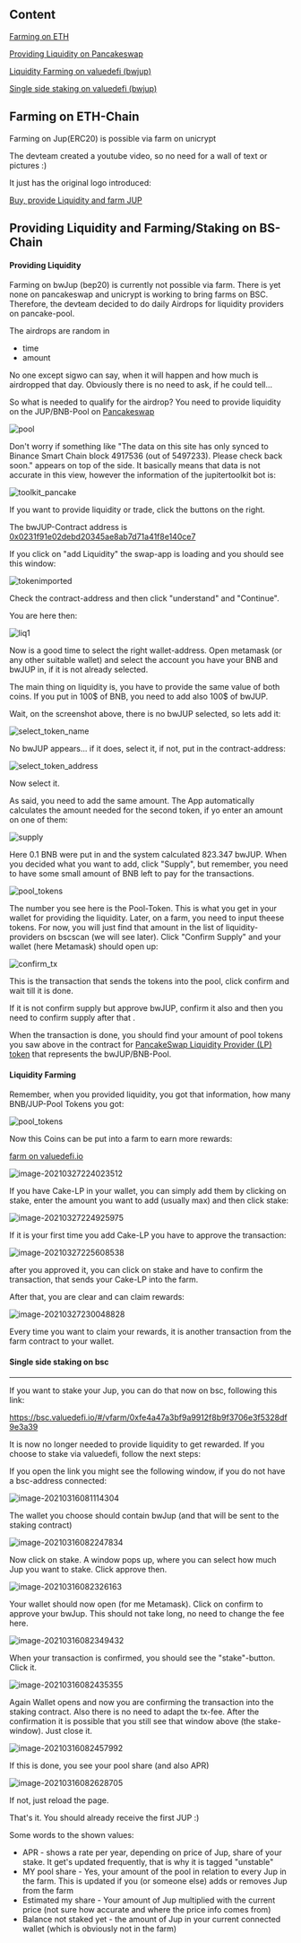## Content

[Farming on ETH](#farming-on-eth-chain)

[Providing Liquidity on Pancakeswap](#providing-liquidity)

[Liquidity Farming on valuedefi (bwjup)](#liquidity-farming)

[Single side staking on valuedefi (bwjup)](#single-side-staking-on-bsc)

## Farming on ETH-Chain

Farming on Jup(ERC20) is possible via farm on unicrypt

The devteam created a youtube video, so no need for a wall of text or pictures :)

It just has the original logo introduced:

[Buy, provide Liquidity and farm JUP](https://www.youtube.com/watch?v=9UMw3Q5R77w)



## Providing Liquidity and Farming/Staking on BS-Chain

#### Providing Liquidity

Farming on bwJup (bep20) is currently not possible via farm. There is yet none on pancakeswap and unicrypt is working to bring farms on BSC. Therefore, the devteam decided to do daily Airdrops for liquidity providers on pancake-pool.

The airdrops are random in

- time
- amount

No one except sigwo can say, when it will happen and how much is airdropped that day. Obviously there is no need to ask, if he could tell...

So what is needed to qualify for the airdrop? You need to provide liquidity on the JUP/BNB-Pool on [Pancakeswap](https://pancakeswap.info/token/0x0231f91e02debd20345ae8ab7d71a41f8e140ce7)

![pool](/assets/images/bwjup_bnb_pool.png)

Don't worry if something like "The data on this site has only synced to Binance Smart Chain block 4917536 (out of 5497233). Please check back soon." appears on top of the side. It basically means that data is not accurate in this view, however the information of the jupitertoolkit bot is:

![toolkit_pancake](/assets/images/jtk_pancake.png)

If you want to provide liquidity or trade, click the buttons on the right.

The bwJUP-Contract address is [0x0231f91e02debd20345ae8ab7d71a41f8e140ce7](https://www.bscscan.com/token/0x0231f91e02debd20345ae8ab7d71a41f8e140ce7)

If you click on "add Liquidity" the swap-app is loading and you should see this window:

![tokenimported](/assets/images/imported_warning.png)

Check the contract-address and then click "understand" and "Continue".

You are here then:

![liq1](/assets/images/pancake_liq2.png)

Now is a good time to select the right wallet-address. Open metamask (or any other suitable wallet) and select the account you have your BNB and bwJUP in, if it is not already selected.

The main thing on liquidity is, you have to provide the same value of both coins. If you put in 100$ of BNB, you need to add also 100$ of bwJUP.

Wait, on the screenshot above, there is no bwJUP selected, so lets add it:

![select_token_name](/assets/images/select_token1.png) 

No bwJUP appears... if it does, select it, if not, put in the contract-address:

![select_token_address](/assets/images/select_token2.png)

Now select it. 

As said, you need to add the same amount. The App automatically calculates the amount needed for the second token, if yo enter an amount on one of them:

![supply](/assets/images/supply.png)

Here 0.1 BNB were put in and the system calculated 823.347 bwJUP. When you decided what you want to add, click "Supply", but remember, you need to have some small amount of BNB left to pay for the transactions.

![pool_tokens](/assets/images/pool_tokens.png)

The number you see here is the Pool-Token. This is what you get in your wallet for providing the liquidity. Later, on a farm, you need to input theese tokens. For now, you will just find that amount in the list of liquidity-providers on bscscan (we will see later). Click "Confirm Supply" and your wallet (here Metamask) should open up:

![confirm_tx](/assets/images/confirm_tx.png)

This is the transaction that sends the tokens into the pool, click confirm and wait till it is done.

If it is not confirm supply but approve bwJUP, confirm it also and then you need to confirm supply after that .

When the transaction is done, you should find your amount of pool tokens you saw above in the contract for [PancakeSwap Liquidity Provider (LP) token](https://bscscan.com/token/0x6c7cdffa997f46598b9616bc0481372e45a00dc4#balances) that represents the bwJUP/BNB-Pool.



#### Liquidity Farming

Remember, when you provided liquidity, you got that information, how many BNB/JUP-Pool Tokens you got:

![pool_tokens](/assets/images/pool_tokens.png)

Now this Coins can be put into a farm to earn more rewards:

[farm on valuedefi.io](https://bsc.valuedefi.io/#/vfarm/0x3d4d501603dd3093bcc44ff74aa5bbba8f20622c)

![image-20210327224023512](/assets/images/image-20210327224023512.png)

If you have Cake-LP in your wallet, you can simply add them by clicking on stake, enter the amount you want to add (usually max) and then click stake:

![image-20210327224925975](/assets/images/image-20210327224925975.png)

If it is your first time you add Cake-LP you have to approve the transaction:

![image-20210327225608538](/assets/images/image-20210327225608538.png)

after you approved it, you can click on stake and have to confirm the transaction, that sends your Cake-LP into the farm.

After that, you are clear and can claim rewards:

![image-20210327230048828](/assets/images/image-20210327230048828.png)

Every time you want to claim your rewards, it is another transaction from the farm contract to your wallet.



#### Single side staking on bsc

______________________________________________________________________________________________________________________________________________________________________________________________________________________________________________________________

If you want to stake your Jup, you can do that now on bsc, following this link:

https://bsc.valuedefi.io/#/vfarm/0xfe4a47a3bf9a9912f8b9f3706e3f5328df9e3a39

It is now no longer needed to provide liquidity to get rewarded. If you choose to stake via valuedefi, follow the next steps:

If you open the link you might see the following window, if you do not have a bsc-address connected:

![image-20210316081114304](/assets/images/image-20210316081114304.png)



The wallet you choose should contain bwJup (and that will be sent to the staking contract)

![image-20210316082247834](/assets/images/image-20210316082247834.png)



Now click on stake. A window pops up, where you can select how much Jup you want to stake. Click approve then.



![image-20210316082326163](/assets/images/image-20210316082326163.png)



Your wallet should now open (for me Metamask). Click on confirm to approve your bwJup. This should not take long, no need to change the fee here.



![image-20210316082349432](/assets/images/image-20210316082349432.png)



When your transaction is confirmed, you should see the "stake"-button. Click it.



![image-20210316082435355](/assets/images/image-20210316082435355.png)



Again Wallet opens and now you are confirming the transaction into the staking contract. Also there is no need to adapt the tx-fee. After the confirmation it is possible that you still see that window above (the stake-window). Just close it. 



![image-20210316082457992](/assets/images/image-20210316082457992.png)



If this is done, you see your pool share (and also APR)

![image-20210316082628705](/assets/images/image-20210316082628705.png)



If not, just reload the page.



That's it. You should already receive the first JUP :)

Some words to the shown values:

- APR - shows a rate per year, depending on price of Jup, share of your stake. It get's updated frequently, that is why it is tagged "unstable"
- MY pool share - Yes, your amount of the pool in relation to every Jup in the farm. This is updated if you (or someone else) adds or removes Jup from the farm
- Estimated my share - Your amount of Jup multiplied with the current price (not sure how accurate and where the price info comes from)
- Balance not staked yet - the amount of Jup in your current connected wallet (which is obviously not in the farm)